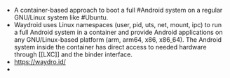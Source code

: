 - A container-based approach to boot a full #Android system on a regular GNU/Linux system like #Ubuntu.
- Waydroid uses Linux namespaces (user, pid, uts, net, mount, ipc) to run a full Android system in a container and provide Android applications on any GNU/Linux-based platform (arm, arm64, x86, x86_64). The Android system inside the container has direct access to needed hardware through [[LXC]] and the binder interface.
- https://waydro.id/
-